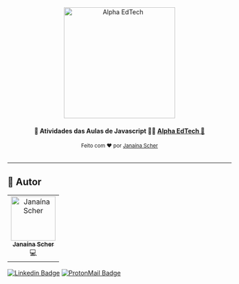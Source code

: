 <div align="center">
	<a href="https://www.alphaedtech.org.br/">
		<img src="https://user-images.githubusercontent.com/79182711/171509048-91800b54-de74-4dae-9924-3ce431a7cef2.png" alt="Alpha EdTech" title="Alpha EdTech" width="250" />
	</a>
	<h4>
    🚧 Atividades das Aulas de Javascript 💃🏻
    <a  href="https://www.alphaedtech.org.br/">
        Alpha EdTech 🚧
    </a>
	</h4>
	<sub> Feito com ❤️ por <a href="https://github.com/janascher">Janaína Scher</a></sub>
</div>
<br />

---

## 🦸 Autor

<table>
	<tr>
		<td align="center">
			<a href="https://github.com/janascher">
				<img src="https://avatars.githubusercontent.com/u/79182711?v=4" width="100px;" alt="Janaína Scher"/>
				<br />
				<sub>
					<b>Janaína Scher</b>
				</sub>
			</a>
			<br />💻<br />
		</td>
	</tr>
</table>

[![Linkedin Badge](https://img.shields.io/badge/LinkedIn-0077B5?style=for-the-badge&logo=linkedin&logoColor=white)](https://www.linkedin.com/in/janainascher/) 
[![ProtonMail Badge](https://img.shields.io/badge/ProtonMail-8B89CC?style=for-the-badge&logo=protonmail&logoColor=white)](mailto:janainascher@protonmail.com)